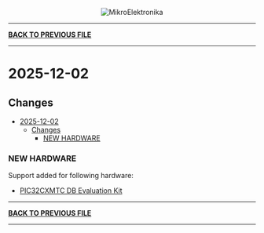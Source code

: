<p align="center">
  <img src="http://www.mikroe.com/img/designs/beta/logo_small.png?raw=true" alt="MikroElektronika"/>
</p>

---

**[BACK TO PREVIOUS FILE](../changelog.md)**

---

# 2025-12-02

## Changes

- [2025-12-02](#2025-12-02)
  - [Changes](#changes)
    - [NEW HARDWARE](#new-hardware)

### NEW HARDWARE

Support added for following hardware:

+ [PIC32CXMTC DB Evaluation Kit](https://mplab-discover.microchip.com/v2/item/com.microchip.portal.evalboard/com.microchip.subcategories.modules-and-peripherals.communication.can.Others/mpu32.ev58e84a/1.0.0?view=about)

---

**[BACK TO PREVIOUS FILE](../changelog.md)**

---
